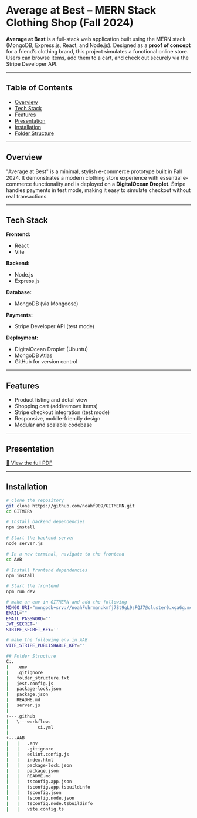 # Average at Best – MERN Stack Clothing Shop (Fall 2024)

**Average at Best** is a full-stack web application built using the MERN stack (MongoDB, Express.js, React, and Node.js). Designed as a **proof of concept** for a friend’s clothing brand, this project simulates a functional online store. Users can browse items, add them to a cart, and check out securely via the Stripe Developer API.

---

## Table of Contents

- [Overview](#overview)
- [Tech Stack](#tech-stack)
- [Features](#features)
- [Presentation](#Presentation)
- [Installation](#installation)
- [Folder Structure](#folder-structure)
---

## Overview

"Average at Best" is a minimal, stylish e-commerce prototype built in Fall 2024. It demonstrates a modern clothing store experience with essential e-commerce functionality and is deployed on a **DigitalOcean Droplet**. Stripe handles payments in test mode, making it easy to simulate checkout without real transactions.

---

## Tech Stack

**Frontend:**
- React
- Vite

**Backend:**
- Node.js
- Express.js

**Database:**
- MongoDB (via Mongoose)

**Payments:**
- Stripe Developer API (test mode)

**Deployment:**
- DigitalOcean Droplet (Ubuntu)
- MongoDB Atlas
- GitHub for version control

---

## Features

- Product listing and detail view
- Shopping cart (add/remove items)
- Stripe checkout integration (test mode)
- Responsive, mobile-friendly design
- Modular and scalable codebase

---

## Presentation
[📄 View the full PDF](docs/Presentation.pdf)

---

## Installation

```bash
# Clone the repository
git clone https://github.com/noahf909/GITMERN.git
cd GITMERN

# Install backend dependencies
npm install

# Start the backend server
node server.js

# In a new terminal, navigate to the frontend
cd AAB

# Install frontend dependencies
npm install

# Start the frontend
npm run dev

# make an env in GITMERN and add the following
MONGO_URI="mongodb+srv://noahFuhrman:kmfj7St9gL9sFQJ7@cluster0.xga6g.mongodb.net/"
EMAIL=""
EMAIL_PASSWORD=""
JWT_SECRET=''
STRIPE_SECRET_KEY=''

# make the following env in AAB
VITE_STRIPE_PUBLISHABLE_KEY=""

## Folder Structure 
C:.
|   .env
|   .gitignore
|   folder_structure.txt
|   jest.config.js
|   package-lock.json
|   package.json
|   README.md
|   server.js
|   
+---.github
|   \---workflows
|           ci.yml
|           
+---AAB
|   |   .env
|   |   .gitignore
|   |   eslint.config.js
|   |   index.html
|   |   package-lock.json
|   |   package.json
|   |   README.md
|   |   tsconfig.app.json
|   |   tsconfig.app.tsbuildinfo
|   |   tsconfig.json
|   |   tsconfig.node.json
|   |   tsconfig.node.tsbuildinfo
|   |   vite.config.ts
